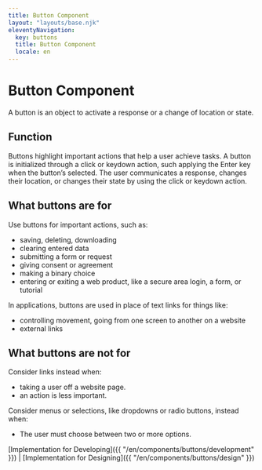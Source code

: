```yaml
---
title: Button Component 
layout: "layouts/base.njk"
eleventyNavigation:
  key: buttons
  title: Button Component 
  locale: en
---
```


# Button Component

A button is an object to activate a response or a change of location or state. 

## Function 

Buttons highlight important actions that help a user achieve tasks.
A button is initialized through a click or keydown action, such applying the Enter key when the button’s selected. The user communicates a response, changes their location, or changes their state by using the click or keydown action. 

## What buttons are for

Use buttons for important actions, such as:
- saving, deleting, downloading 
- clearing entered data 
- submitting a form or request
- giving consent or agreement
- making a binary choice
- entering or exiting a web product, like a secure area login, a form, or tutorial

In applications, buttons are used in place of text links for things like:   
- controlling movement, going from one screen to another on a website
- external links  

## What buttons are not for

Consider links instead when:
- taking a user off a website page.
- an action is less important.

Consider menus or selections, like dropdowns or radio buttons, instead when:
- The user must choose between two or more options.

[Implementation for Developing]({{ "/en/components/buttons/development" }}) | [Implementation for Designing]({{ "/en/components/buttons/design" }})

